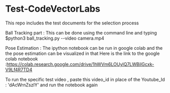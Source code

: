 # Test-CodeVectorLabs
This repo includes the test documents for the selection process

Ball Tracking part : 
This can be done using the command line and typing
$python3 ball_tracking.py --video camera.mp4


Pose Estimation : 
The ipython notebook can be run in google colab and the the pose estimation can be visualized in that
Here is the link to the google colab notebook :https://colab.research.google.com/drive/1hWVm6LOUylQ7LWBiIGcxk-V9Lf4R7TD4

To run the specific test video , paste this video_id in place of the Youtube_Id : 'dAcWrnZszlY' and run the notebook again
